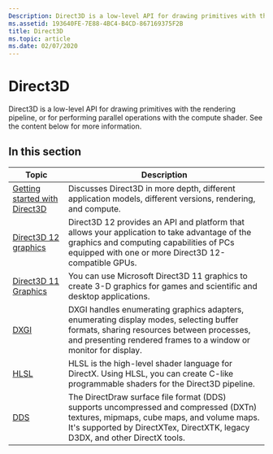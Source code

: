 ```yaml
---
Description: Direct3D is a low-level API for drawing primitives with the rendering pipeline, or for performing parallel operations with the compute shader.
ms.assetid: 193640FE-7E88-4BC4-B4CD-867169375F2B
title: Direct3D
ms.topic: article
ms.date: 02/07/2020
---
```


# Direct3D

Direct3D is a low-level API for drawing primitives with the rendering pipeline, or for performing parallel operations with the compute shader. See the content below for more information.

## In this section

| Topic | Description |
|-|-|
| [Getting started with Direct3D](/windows/win32/getting-started-with-direct3d) | Discusses Direct3D in more depth, different application models, different versions, rendering, and compute. |
| [Direct3D 12 graphics](/windows/win32/direct3d12/direct3d-12-graphics) | Direct3D 12 provides an API and platform that allows your application to take advantage of the graphics and computing capabilities of PCs equipped with one or more Direct3D 12-compatible GPUs. |
| [Direct3D 11 Graphics](/windows/win32/direct3d11/atoc-dx-graphics-direct3d-11) | You can use Microsoft Direct3D 11 graphics to create 3-D graphics for games and scientific and desktop applications. |
| [DXGI](/windows/win32/direct3ddxgi/dx-graphics-dxgi) | DXGI handles enumerating graphics adapters, enumerating display modes, selecting buffer formats, sharing resources between processes, and presenting rendered frames to a window or monitor for display. |
| [HLSL](/windows/win32/direct3dhlsl/dx-graphics-hlsl) | HLSL is the high-level shader language for DirectX. Using HLSL, you can create C-like programmable shaders for the Direct3D pipeline. |
| [DDS](/windows/win32/direct3ddds/dx-graphics-dds) | The DirectDraw surface file format (DDS) supports uncompressed and compressed (DXTn) textures, mipmaps, cube maps, and volume maps. It's supported by DirectXTex, DirectXTK, legacy D3DX, and other DirectX tools. |